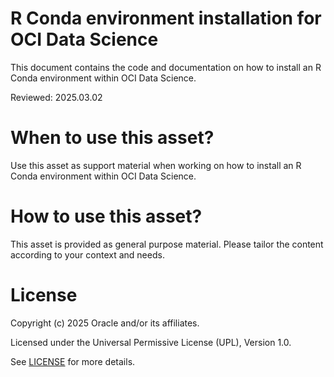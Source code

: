 # R Conda environment installation for OCI Data Science
 
This document contains the code and documentation on how to install an R Conda environment within OCI Data Science.

Reviewed: 2025.03.02
 

# When to use this asset?

Use this asset as support material when working on how to install an R Conda environment within OCI Data Science.


# How to use this asset?

This asset is provided as general purpose material. Please tailor the content according to your context and needs.


# License
 
Copyright (c) 2025 Oracle and/or its affiliates.
 
Licensed under the Universal Permissive License (UPL), Version 1.0.
 
See [LICENSE](https://github.com/oracle-devrel/technology-engineering/blob/main/LICENSE) for more details.
